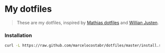 # My dotfiles

> These are my dotfiles, inspired by [Mathias dotfiles](https://github.com/mathiasbynens/dotfiles) and [Willian Justen](https://github.com/willianjusten).

### Installation

```bash
curl -L https://raw.github.com/marcelocostabr/dotfiles/master/install.sh | bash
```
